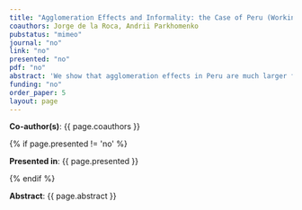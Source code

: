 ```yaml
---
title: "Agglomeration Effects and Informality: the Case of Peru (Working paper soon)"
coauthors: Jorge de la Roca, Andrii Parkhomenko
pubstatus: "mimeo"
journal: "no"
link: "no"
presented: "no"
pdf: "no"
abstract: 'We show that agglomeration effects in Peru are much larger for informal sector workers than for formal ones. This finding is not in line with the strong complementarity observed in developed countries between skills (i.e., formal sector workers) and city size. We conjecture that formal workers have a limited choice set of cities and locate in a few big cities. Small and medium cities do not have the amenities and quality of services that formal workers demand and, hence, they need to be compensated with higher earnings to move there. We model the services that formal workers demand as a non-tradable good that requires some fixed production cost (e.g., building a theater, museum, private school). The relatively few formal workers who live in small and medium cities cannot cover the fixed costs and demand higher compensation due to the lack of adequate services. In equilibrium, most formal workers decide to locate in a few big cities, and given this concentration, wages adjust downwards.'
funding: "no"
order_paper: 5
layout: page
---
```

<p><b>Co-author(s)</b>: {{ page.coauthors }} </p>

{% if page.presented != 'no' %}
<p><b>Presented in</b>: {{ page.presented }} </p>
{% endif %}

<div class ="text"><p><b>Abstract</b>: {{ page.abstract }} </p></div>
